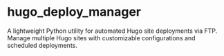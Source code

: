 # hugo_deploy_manager
A lightweight Python utility for automated Hugo site deployments via FTP. Manage multiple Hugo sites with customizable configurations and scheduled deployments.
